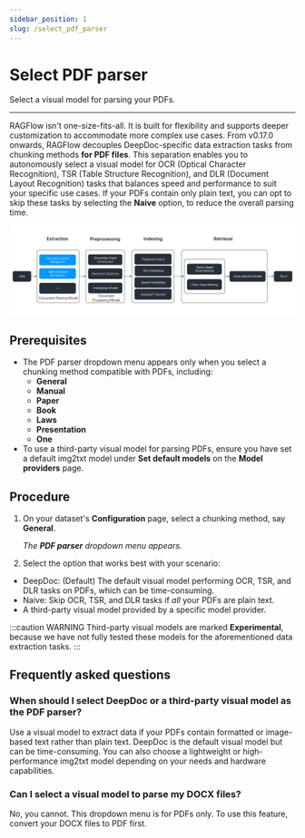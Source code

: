 ```yaml
---
sidebar_position: 1
slug: /select_pdf_parser
---
```


# Select PDF parser

Select a visual model for parsing your PDFs.

---

RAGFlow isn't one-size-fits-all. It is built for flexibility and supports deeper customization to accommodate more complex use cases. From v0.17.0 onwards, RAGFlow decouples DeepDoc-specific data extraction tasks from chunking methods **for PDF files**. This separation enables you to autonomously select a visual model for OCR (Optical Character Recognition), TSR (Table Structure Recognition), and DLR (Document Layout Recognition) tasks that balances speed and performance to suit your specific use cases. If your PDFs contain only plain text, you can opt to skip these tasks by selecting the **Naive** option, to reduce the overall parsing time.

![data extraction](https://raw.githubusercontent.com/infiniflow/ragflow-docs/main/images/data_extraction.jpg)

## Prerequisites

- The PDF parser dropdown menu appears only when you select a chunking method compatible with PDFs, including:
    - **General**
    - **Manual**
    - **Paper**
    - **Book**
    - **Laws**
    - **Presentation**
    - **One**
- To use a third-party visual model for parsing PDFs, ensure you have set a default img2txt model under **Set default models** on the **Model providers** page.

## Procedure

1. On your dataset's **Configuration** page, select a chunking method, say **General**.

   _The **PDF parser** dropdown menu appears._

2. Select the option that works best with your scenario:

  - DeepDoc: (Default) The default visual model performing OCR, TSR, and DLR tasks on PDFs, which can be time-consuming.
  - Naive: Skip OCR, TSR, and DLR tasks if *all* your PDFs are plain text.
  - A third-party visual model provided by a specific model provider.

:::caution WARNING
Third-party visual models are marked **Experimental**, because we have not fully tested these models for the aforementioned data extraction tasks.
:::

## Frequently asked questions

### When should I select DeepDoc or a third-party visual model as the PDF parser?

Use a visual model to extract data if your PDFs contain formatted or image-based text rather than plain text. DeepDoc is the default visual model but can be time-consuming. You can also choose a lightweight or high-performance img2txt model depending on your needs and hardware capabilities.

### Can I select a visual model to parse my DOCX files?

No, you cannot. This dropdown menu is for PDFs only. To use this feature, convert your DOCX files to PDF first.

